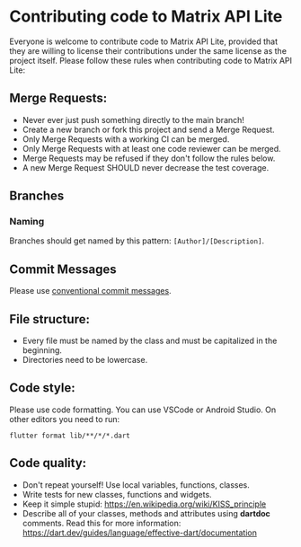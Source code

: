 # Contributing code to Matrix API Lite

Everyone is welcome to contribute code to Matrix API Lite, provided that they are willing to license their contributions under the same license as the project itself.
Please follow these rules when contributing code to Matrix API Lite:

## Merge Requests:
- Never ever just push something directly to the main branch!
- Create a new branch or fork this project and send a Merge Request.
- Only Merge Requests with a working CI can be merged.
- Only Merge Requests with at least one code reviewer can be merged.
- Merge Requests may be refused if they don't follow the rules below.
- A new Merge Request SHOULD never decrease the test coverage.

## Branches
### Naming

Branches should get named by this pattern: `[Author]/[Description]`.

## Commit Messages

Please use [conventional commit messages](https://www.conventionalcommits.org/en/v1.0.0-beta.2/).

## File structure:
- Every file must be named by the class and must be capitalized in the beginning.
- Directories need to be lowercase.

## Code style:
Please use code formatting. You can use VSCode or Android Studio. On other editors you need to run:
```
flutter format lib/**/*/*.dart
```

## Code quality:
- Don't repeat yourself! Use local variables, functions, classes.
- Write tests for new classes, functions and widgets.
- Keep it simple stupid: https://en.wikipedia.org/wiki/KISS_principle
- Describe all of your classes, methods and attributes using **dartdoc** comments. Read this for more information: https://dart.dev/guides/language/effective-dart/documentation